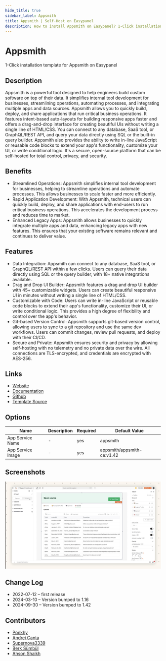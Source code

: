 ```yaml
---
hide_title: true
sidebar_label: Appsmith
title: Appsmith | Self-Host on Easypanel
description: How to install Appsmith on Easypanel? 1-Click installation template for Appsmith on Easypanel
---
```


<!-- generated -->

# Appsmith

1-Click installation template for Appsmith on Easypanel

## Description

Appsmith is a powerful tool designed to help engineers build custom software on top of their data. It simplifies internal tool development for businesses, streamlining operations, automating processes, and integrating multiple apps and data sources. Appsmith allows you to quickly build, deploy, and share applications that run critical business operations. It features intent-based auto-layouts for building responsive apps faster and offers a drag-and-drop interface for creating beautiful UIs without writing a single line of HTML/CSS. You can connect to any database, SaaS tool, or GraphQL/REST API, and query your data directly using SQL or the built-in query builder. Appsmith also provides the ability to write in-line JavaScript or reusable code blocks to extend your app&#39;s functionality, customize your UI, or write conditional logic. It&#39;s a secure, open-source platform that can be self-hosted for total control, privacy, and security.

## Benefits

- Streamlined Operations: Appsmith simplifies internal tool development for businesses, helping to streamline operations and automate processes. This allows businesses to scale faster and more efficiently.
- Rapid Application Development: With Appsmith, technical users can quickly build, deploy, and share applications with end-users to run critical business operations. This accelerates the development process and reduces time to market.
- Enhanced Legacy Apps: Appsmith allows businesses to quickly integrate multiple apps and data, enhancing legacy apps with new features. This ensures that your existing software remains relevant and continues to deliver value.

## Features

- Data Integration: Appsmith can connect to any database, SaaS tool, or GraphQL/REST API within a few clicks. Users can query their data directly using SQL or the query builder, with 18+ native integrations available.
- Drag and Drop UI Builder: Appsmith features a drag and drop UI builder with 45+ customizable widgets. Users can create beautiful responsive UI in minutes without writing a single line of HTML/CSS.
- Customizable with Code: Users can write in-line JavaScript or reusable code blocks to extend their app's functionality, customize their UI, or write conditional logic. This provides a high degree of flexibility and control over the app's behavior.
- Git-based Version Control: Appsmith supports git-based version control, allowing users to sync to a git repository and use the same dev workflows. Users can commit changes, review pull requests, and deploy with their CI/CD.
- Secure and Private: Appsmith ensures security and privacy by allowing self-hosting with no telemetry and no private data over the wire. All connections are TLS-encrypted, and credentials are encrypted with AES-256.

## Links

- [Website](https://www.appsmith.com/)
- [Documentation](https://docs.appsmith.com/)
- [Github](https://github.com/appsmithorg/appsmith)
- [Template Source](https://github.com/easypanel-io/templates/tree/main/templates/appsmith)

## Options

Name | Description | Required | Default Value
-|-|-|-
App Service Name | - | yes | appsmith
App Service Image | - | yes | appsmith/appsmith-ce:v1.42

## Screenshots

![Appsmith Screenshot](./assets/screenshot.png)

## Change Log

- 2022-07-12 – first release
- 2024-03-10 – Version bumped to 1.16
- 2024-09-30 – Version bumped to 1.42

## Contributors

- [Ponkhy](https://github.com/Ponkhy)
- [Andrei Canta](https://github.com/deiucanta)
- [Supernova3339](https://github.com/Supernova3339)
- [Berk Sümbül](https://github.com/BerkSMBL)
- [Ahson Shaikh](https://github.com/MuhammadAhsanDonuts)
